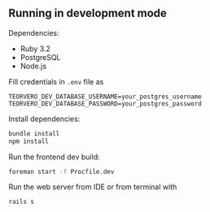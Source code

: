 ## Running in development mode

Dependencies:
- Ruby 3.2
- PostgreSQL
- Node.js

Fill credentials in `.env` file as
```
TEORVERO_DEV_DATABASE_USERNAME=your_postgres_username
TEORVERO_DEV_DATABASE_PASSWORD=your_postgres_password
```

Install dependencies:
```bash
bundle install
npm install
```
Run the frontend dev build:

```bash
foreman start -f Procfile.dev
```

Run the web server from IDE or from terminal with
```bash
rails s
```


